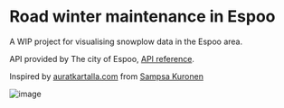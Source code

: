 # Road winter maintenance in Espoo

A WIP project for visualising snowplow data in the Espoo area. 

API provided by The city of Espoo, [API reference](https://kartat.espoo.fi/avoindata/#WFS).

Inspired by [auratkartalla.com](https://auratkartalla.com/) from [Sampsa Kuronen](https://github.com/sampsakuronen)

![image](https://github.com/Atte-Oksanen/teiden_talvikunnossapito/assets/97843376/4ac69514-751a-4b18-868a-26b71ab1f7c0)



